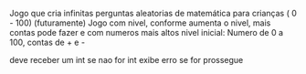 

Jogo que cria infinitas perguntas aleatorias de matemática para crianças ( 0 - 100)
(futuramente) Jogo com nivel, conforme aumenta o nivel, mais contas pode fazer e com numeros mais altos
nivel inicial: Numero de 0 a 100, contas de + e -


deve receber um int
se nao for int
exibe erro
se for 
prossegue